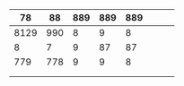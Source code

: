 | 78   | 88  | 889 | 889 | 889 |   |   |   |
|------|-----|-----|-----|-----|---|---|---|
| 8129 | 990 | 8   | 9   | 8   |   |   |   |
| 8    | 7   | 9   | 87  | 87  |   |   |   |
| 779  | 778 | 9   | 9   | 8   |   |   |   |
|      |     |     |     |     |   |   |   |
|      |     |     |     |     |   |   |   |
